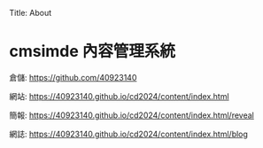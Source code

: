 Title: About

# cmsimde 內容管理系統

倉儲: <a href="https://github.com/40923140">https://github.com/40923140</a>

網站: <a href="https://40923140.github.io/cd2024/content/index.html">https://40923140.github.io/cd2024/content/index.html</a>

簡報: <a href="https://40923140.github.io/cd2024/content/index.html/reveal">https://40923140.github.io/cd2024/content/index.html/reveal</a>

網誌: <a href="https://40923140.github.io/cd2024/content/index.html/blog">https://40923140.github.io/cd2024/content/index.html/blog</a>












